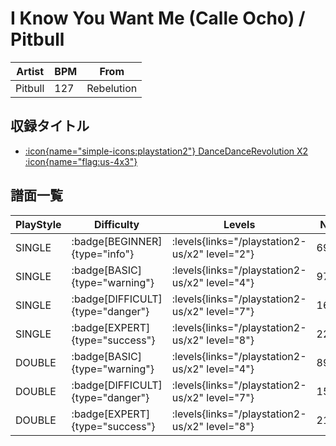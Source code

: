 # I Know You Want Me (Calle Ocho) / Pitbull

|Artist|BPM|From|
|------|---|----|
|Pitbull|127|Rebelution|

## 収録タイトル

- [:icon{name="simple-icons:playstation2"} DanceDanceRevolution X2 :icon{name="flag:us-4x3"}](/playstation2-us/x2)

## 譜面一覧

|PlayStyle|Difficulty|Levels|Notes|Movie|
|---------|----------|------|-----|-----|
|SINGLE| :badge[BEGINNER]{type="info"}| :levels{links="/playstation2-us/x2" level="2"}|69/0||
|SINGLE| :badge[BASIC]{type="warning"}| :levels{links="/playstation2-us/x2" level="4"}|97/0||
|SINGLE| :badge[DIFFICULT]{type="danger"}| :levels{links="/playstation2-us/x2" level="7"}|160/0||
|SINGLE| :badge[EXPERT]{type="success"}| :levels{links="/playstation2-us/x2" level="8"}|220/0||
|DOUBLE| :badge[BASIC]{type="warning"}| :levels{links="/playstation2-us/x2" level="4"}|89/2||
|DOUBLE| :badge[DIFFICULT]{type="danger"}| :levels{links="/playstation2-us/x2" level="7"}|152/12||
|DOUBLE| :badge[EXPERT]{type="success"}| :levels{links="/playstation2-us/x2" level="8"}|217/0||

